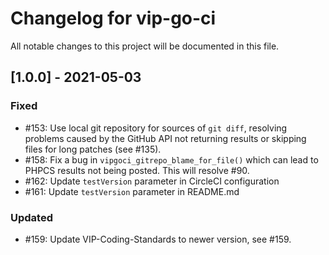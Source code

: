 # Changelog for vip-go-ci

All notable changes to this project will be documented in this file.

## [1.0.0] - 2021-05-03

### Fixed
- #153: Use local git repository for sources of `git diff`, resolving problems caused by the GitHub API not returning results or skipping files for long patches (see #135).
- #158: Fix a bug in `vipgoci_gitrepo_blame_for_file()` which can lead to PHPCS results not being posted. This will resolve #90.
- #162: Update `testVersion` parameter in CircleCI configuration
- #161: Update `testVersion` parameter in README.md

### Updated
 - #159: Update VIP-Coding-Standards to newer version, see #159.


